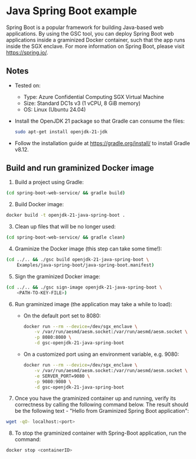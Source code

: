 # Java Spring Boot example

Spring Boot is a popular framework for building Java-based web applications. By using the GSC tool,
you can deploy Spring Boot web applications inside a graminized Docker container, such that the app
runs inside the SGX enclave. For more information on Spring Boot, please visit https://spring.io/.

## Notes

* Tested on:
  - Type: Azure Confidential Computing SGX Virtual Machine
  - Size: Standard DC1s v3 (1 vCPU, 8 GiB memory)
  - OS: Linux (Ubuntu 24.04)

* Install the OpenJDK 21 package so that Gradle can consume the files:

    ```bash
    sudo apt-get install openjdk-21-jdk
    ```

* Follow the installation guide at https://gradle.org/install/ to install Gradle v8.12.

## Build and run graminized Docker image

1. Build a project using Gradle:

```bash
(cd spring-boot-web-service/ && gradle build)
```

2. Build Docker image:

```bash
docker build -t openjdk-21-java-spring-boot .
```

3. Clean up files that will be no longer used:

```bash
(cd spring-boot-web-service/ && gradle clean)
```

4. Graminize the Docker image (this step can take some time!):

```bash
(cd ../.. && ./gsc build openjdk-21-java-spring-boot \
    Examples/java-spring-boot/java-spring-boot.manifest)
```

5. Sign the graminized Docker image:

```bash
(cd ../.. && ./gsc sign-image openjdk-21-java-spring-boot \
    <PATH-TO-KEY-FILE>)
```

6. Run graminized image (the application may take a while to load):

      * On the default port set to 8080:

        ```bash
        docker run --rm --device=/dev/sgx_enclave \
            -v /var/run/aesmd/aesm.socket:/var/run/aesmd/aesm.socket \
            -p 8080:8080 \
            -d gsc-openjdk-21-java-spring-boot
        ```

      * On a customized port using an environment variable, e.g. 9080:

        ```bash
        docker run --rm --device=/dev/sgx_enclave \
            -v /var/run/aesmd/aesm.socket:/var/run/aesmd/aesm.socket \
            -e SERVER_PORT=9080 \
            -p 9080:9080 \
            -d gsc-openjdk-21-java-spring-boot
        ```


7. Once you have the graminized container up and running, verify its correctness by calling the
   following command below. The result should be the following text - "Hello from Graminized Spring
   Boot application":

```bash
wget -qO- localhost:<port>
```

8. To stop the graminized container with Spring-Boot application, run the command:

```bash
docker stop <containerID>
```
